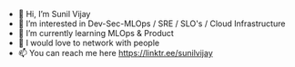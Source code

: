 - 👋 Hi, I’m Sunil Vijay
- 👀 I’m interested in Dev-Sec-MLOps / SRE / SLO's / Cloud Infrastructure
- 🌱 I’m currently learning MLOps & Product
- 💞️ I would love to network with people
- 📫 You can reach me here https://linktr.ee/sunilvijay

<!---
Allerick-sha-sunil/Allerick-sha-sunil is a ✨ special ✨ repository because its `README.md` (this file) appears on your GitHub profile.
You can click the Preview link to take a look at your changes.
--->
